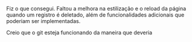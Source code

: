 Fiz o que consegui. Faltou a melhora na estilização e o reload da página quando um registro é deletado, além de funcionalidades adicionais que poderiam ser implementadas.

Creio que o git esteja funcionando da maneira que deveria 
